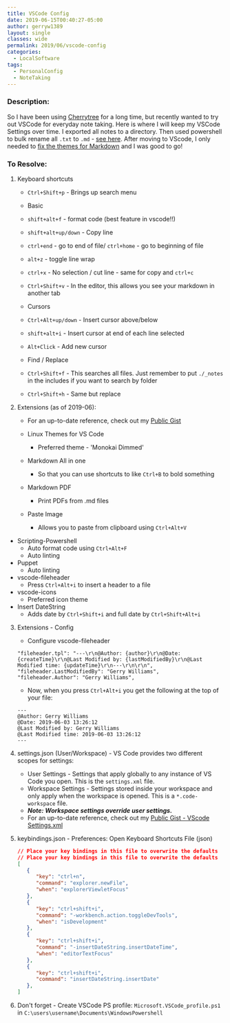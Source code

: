```yaml
---
title: VSCode Config
date: 2019-06-15T00:40:27-05:00
author: gerryw1389
layout: single
classes: wide
permalink: 2019/06/vscode-config
categories:
  - LocalSoftware
tags:
  - PersonalConfig
  - NoteTaking
---
```

<!--more-->

### Description:

So I have been using [Cherrytree](https://www.giuspen.com/cherrytree/) for a long time, but recently wanted to try out VSCode for everyday note taking. Here is where I will keep my VSCode Settings over time. I exported all notes to a directory. Then used powershell to bulk rename all `.txt` to `.md` - [see here](https://github.com/gerryw1389/powershell/blob/master/gwFilesystem/Public/Rename-Items.ps1). After moving to VScode, I only needed to [fix the themes for Markdown](https://automationadmin.com/2019/12/modify-vscode-markdown-theme/) and I was good to go!



### To Resolve: 

1. Keyboard shortcuts

   - `Ctrl+Shift+p` - Brings up search menu

   - Basic
   - `shift+alt+f` - format code (best feature in vscode!!)
   - `shift+alt+up/down` - Copy line
   - `ctrl+end` - go to end of file/  `ctrl+home` - go to beginning of file
   - `alt+z` - toggle line wrap
   - `ctrl+x` - No selection / cut line - same for copy and `ctrl+c`
   - `Ctrl+Shift+v` - In the editor, this allows you see your markdown in another tab

   - Cursors
   - `Ctrl+Alt+up/down` - Insert cursor above/below
   - `shift+alt+i` - Insert cursor at end of each line selected
   - `Alt+Click` - Add new cursor

   - Find / Replace
   - `Ctrl+Shift+f` - This searches all files. Just remember to put `./_notes` in the includes if you want to search by folder
   - `Ctrl+Shift+h` - Same but replace

2. Extensions (as of 2019-06):
   
   - For an up-to-date reference, check out my [Public Gist](https://gist.github.com/gerryw1389/ad275818cb8ffc3a7efb8795a85e7080)

   - Linux Themes for VS Code
     - Preferred theme - 'Monokai Dimmed'
   - Markdown All in one
     - So that you can use shortcuts to like `Ctrl+B` to bold something
   - Markdown PDF
     - Print PDFs from .md files
   - Paste Image 
     - Allows you to paste from clipboard using `Ctrl+Alt+V`
  - Scripting-Powershell
     - Auto format code using `Ctrl+Alt+F`
     - Auto linting
   - Puppet
     - Auto linting
   - vscode-fileheader
     - Press `Ctrl+Alt+i` to insert a header to a file
   - vscode-icons
     - Preferred icon theme
   - Insert DateString
     - Adds date by `Ctrl+Shift+i` and full date by `Ctrl+Shift+Alt+i` 

3. Extensions - Config

   - Configure vscode-fileheader

   ```escape
   "fileheader.tpl": "---\r\n@Author: {author}\r\n@Date: {createTime}\r\n@Last Modified by: {lastModifiedBy}\r\n@Last Modified time: {updateTime}\r\n---\r\n\r\n",
   "fileheader.LastModifiedBy": "Gerry Williams",
   "fileheader.Author": "Gerry Williams",
   ```

   - Now, when you press `Ctrl+Alt+i` you get the following at the top of your file:

   ```escape
   ---
   @Author: Gerry Williams
   @Date: 2019-06-03 13:26:12
   @Last Modified by: Gerry Williams
   @Last Modified time: 2019-06-03 13:26:12
   ---
   ```

4. settings.json (User/Workspace) - VS Code provides two different scopes for settings:
   - User Settings - Settings that apply globally to any instance of VS Code you open. This is the `settings.xml` file.
   - Workspace Settings - Settings stored inside your workspace and only apply when the workspace is opened. This is a `*.code-workspace` file.
   - ***Note: Workspace settings override user settings.***
   - For an up-to-date reference, check out my [Public Gist - VScode Settings.xml](https://gist.github.com/gerryw1389/ad275818cb8ffc3a7efb8795a85e7080)

5. keybindings.json - Preferences: Open Keyboard Shortcuts File (json)

   ```json
   // Place your key bindings in this file to overwrite the defaults
   // Place your key bindings in this file to overwrite the defaults
   [
      {
         "key": "ctrl+n",
         "command": "explorer.newFile",
         "when": "explorerViewletFocus"
      },
      {
         "key": "ctrl+shift+i",
         "command": "-workbench.action.toggleDevTools",
         "when": "isDevelopment"
      },
      {
         "key": "ctrl+shift+i",
         "command": "-insertDateString.insertDateTime",
         "when": "editorTextFocus"
      },
      {
         "key": "ctrl+shift+i",
         "command": "insertDateString.insertDate"
      },
   ]
   ```

6. Don't forget - Create VSCode PS profile: `Microsoft.VSCode_profile.ps1` in `C:\users\username\Documents\WindowsPowershell`